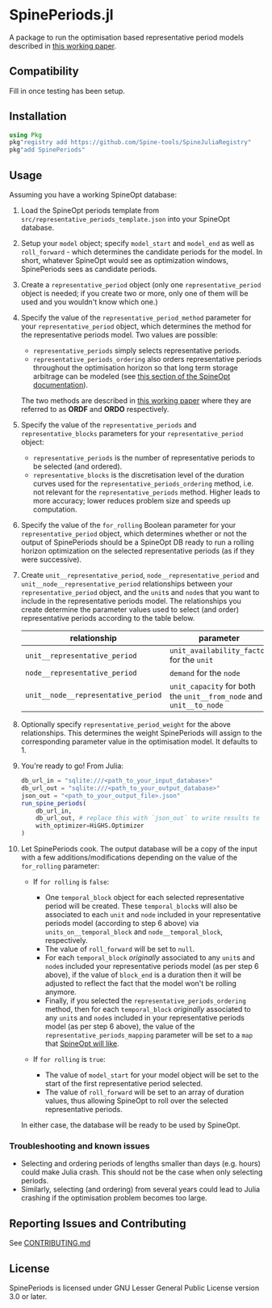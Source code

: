 # SpinePeriods.jl

A package to run the optimisation based representative period models described in [this working paper](https://www.mech.kuleuven.be/en/tme/research/energy-systems-integration-modeling/pdf-publications/wp-esim2021-1).

## Compatibility

Fill in once testing has been setup.

## Installation

```julia
using Pkg
pkg"registry add https://github.com/Spine-tools/SpineJuliaRegistry"
pkg"add SpinePeriods"
```

## Usage

Assuming you have a working SpineOpt database:


1. Load the SpineOpt periods template from `src/representative_periods_template.json` into your SpineOpt database.
1. Setup your `model` object; specify `model_start` and `model_end` as well as `roll_forward` - which determines the candidate periods for the model. In short, whatever SpineOpt would see as optimization windows, SpinePeriods sees as candidate periods.
1. Create a `representative_period` object (only one `representative_period` object is needed; if you create two or more, only one of them will be used and you wouldn't know which one.)
1. Specify the value of the `representative_period_method` parameter for your `representative_period` object, which determines the method for the representative periods model. Two values are possible:
    - `representative_periods` simply selects representative periods.
    - `representative_periods_ordering` also orders representative periods throughout the optimisation horizon so that long term storage arbitrage can be modeled (see [this section of the SpineOpt documentation](https://spine-tools.github.io/SpineOpt.jl/latest/advanced_concepts/representative_days_w_seasonal_storage/)).

    The two methods are described in [this working paper](https://www.mech.kuleuven.be/en/tme/research/energy-systems-integration-modeling/pdf-publications/wp-esim2021-1) where they are referred to as **ORDF** and **ORDO** respectively.

1. Specify the value of the `representative_periods` and `representative_blocks` parameters for your `representative_period` object:
    - `representative_periods` is the number of representative periods to be selected (and ordered).
    - `representative_blocks` is the discretisation level of the duration curves used for the `representative_periods_ordering` method, i.e. not relevant for the `representative_periods` method. Higher leads to more accuracy; lower reduces problem size and speeds up computation.

1. Specify the value of the `for_rolling` Boolean parameter for your `representative_period` object, which determines whether or not the output of SpinePeriods should be a SpineOpt DB ready to run a rolling horizon optimization on the selected representative periods (as if they were successive).

1. Create `unit__representative_period`, `node__representative_period` and `unit__node__representative_period` relationships between your `representative_period` object, and the `unit`s and `node`s that you want to include in the representative periods model. The relationships you create determine the parameter values used to select (and order) representative periods according to the table below.

    | relationship | parameter |
    | --- | --- |
    | `unit__representative_period` | `unit_availability_factor` for the `unit`|
    | `node__representative_period` | `demand` for the `node`|
    | `unit__node__representative_period` | `unit_capacity` for both the `unit__from_node` and `unit__to_node` |

1. Optionally specify `representative_period_weight` for the above relationships. This determines the weight SpinePeriods will assign to the corresponding parameter value in the optimisation model. It defaults to 1.


1. You're ready to go! From Julia:
    ```julia
    db_url_in = "sqlite:///<path_to_your_input_database>"
    db_url_out = "sqlite:///<path_to_your_output_database>"
    json_out = "<path_to_your_output_file>.json" 
    run_spine_periods(
        db_url_in,
        db_url_out, # replace this with `json_out` to write results to a JSON file
        with_optimizer=HiGHS.Optimizer
    )
    ```

1. Let SpinePeriods cook. The output database will be a copy of the input with a few additions/modifications depending on the value of the `for_rolling` parameter:

    - If `for rolling` is `false`:

        - One `temporal_block` object for each selected representative period will be created. These `temporal_block`s will also be associated to each `unit` and `node` included in your representative periods model (according to step 6 above) via `units_on__temporal_block` and `node__temporal_block`, respectively.
        - The value of `roll_forward` will be set to `null`.
        - For each `temporal_block` *originally* associated to any `unit`s and `node`s included your representative periods model (as per step 6 above), if the value of `block_end` is a duration then it will be adjusted to reflect the fact that the model won't be rolling anymore.
        - Finally, if you selected the `representative_periods_ordering` method, then for each `temporal_block` *originally* associated to any `unit`s and `node`s included in your representative periods model (as per step 6 above), the value of the `representative_periods_mapping` parameter will be set to a `map` that [SpineOpt will like](https://spine-tools.github.io/SpineOpt.jl/latest/advanced_concepts/representative_days_w_seasonal_storage/).

    - If `for rolling` is `true`:
        - The value of `model_start` for your model object will be set to the start of the first representative period selected.
        - The value of `roll_forward` will be set to an array of duration values, thus allowing SpineOpt to roll over the selected representative periods.

    In either case, the database will be ready to be used by SpineOpt.

### Troubleshooting and known issues
* Selecting and ordering periods of lengths smaller than days (e.g. hours) could make Julia crash. This should not be the case when only selecting periods.
* Similarly, selecting (and ordering) from several years could lead to Julia crashing if the optimisation problem becomes too large.


## Reporting Issues and Contributing

See [CONTRIBUTING.md](CONTRIBUTING.md)

## License

SpinePeriods is licensed under GNU Lesser General Public License version 3.0 or later.
